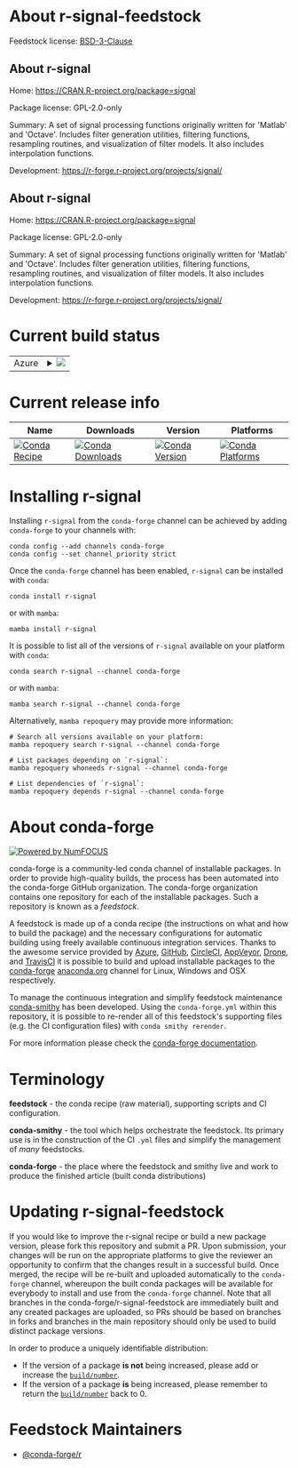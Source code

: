 About r-signal-feedstock
========================

Feedstock license: [BSD-3-Clause](https://github.com/conda-forge/r-signal-feedstock/blob/main/LICENSE.txt)


About r-signal
--------------

Home: https://CRAN.R-project.org/package=signal

Package license: GPL-2.0-only

Summary: A set of signal processing functions originally written for 'Matlab' and 'Octave'. Includes filter generation utilities, filtering functions, resampling routines, and visualization of filter models. It also includes interpolation functions.

Development: https://r-forge.r-project.org/projects/signal/

About r-signal
--------------

Home: https://CRAN.R-project.org/package=signal

Package license: GPL-2.0-only

Summary: A set of signal processing functions originally written for 'Matlab' and 'Octave'. Includes filter generation utilities, filtering functions, resampling routines, and visualization of filter models. It also includes interpolation functions.

Development: https://r-forge.r-project.org/projects/signal/

Current build status
====================


<table>
    
  <tr>
    <td>Azure</td>
    <td>
      <details>
        <summary>
          <a href="https://dev.azure.com/conda-forge/feedstock-builds/_build/latest?definitionId=4494&branchName=main">
            <img src="https://dev.azure.com/conda-forge/feedstock-builds/_apis/build/status/r-signal-feedstock?branchName=main">
          </a>
        </summary>
        <table>
          <thead><tr><th>Variant</th><th>Status</th></tr></thead>
          <tbody><tr>
              <td>linux_64_r_base4.4</td>
              <td>
                <a href="https://dev.azure.com/conda-forge/feedstock-builds/_build/latest?definitionId=4494&branchName=main">
                  <img src="https://dev.azure.com/conda-forge/feedstock-builds/_apis/build/status/r-signal-feedstock?branchName=main&jobName=linux&configuration=linux%20linux_64_r_base4.4" alt="variant">
                </a>
              </td>
            </tr><tr>
              <td>linux_64_r_base4.5</td>
              <td>
                <a href="https://dev.azure.com/conda-forge/feedstock-builds/_build/latest?definitionId=4494&branchName=main">
                  <img src="https://dev.azure.com/conda-forge/feedstock-builds/_apis/build/status/r-signal-feedstock?branchName=main&jobName=linux&configuration=linux%20linux_64_r_base4.5" alt="variant">
                </a>
              </td>
            </tr><tr>
              <td>linux_aarch64_r_base4.4</td>
              <td>
                <a href="https://dev.azure.com/conda-forge/feedstock-builds/_build/latest?definitionId=4494&branchName=main">
                  <img src="https://dev.azure.com/conda-forge/feedstock-builds/_apis/build/status/r-signal-feedstock?branchName=main&jobName=linux&configuration=linux%20linux_aarch64_r_base4.4" alt="variant">
                </a>
              </td>
            </tr><tr>
              <td>linux_aarch64_r_base4.5</td>
              <td>
                <a href="https://dev.azure.com/conda-forge/feedstock-builds/_build/latest?definitionId=4494&branchName=main">
                  <img src="https://dev.azure.com/conda-forge/feedstock-builds/_apis/build/status/r-signal-feedstock?branchName=main&jobName=linux&configuration=linux%20linux_aarch64_r_base4.5" alt="variant">
                </a>
              </td>
            </tr><tr>
              <td>linux_ppc64le_r_base4.4</td>
              <td>
                <a href="https://dev.azure.com/conda-forge/feedstock-builds/_build/latest?definitionId=4494&branchName=main">
                  <img src="https://dev.azure.com/conda-forge/feedstock-builds/_apis/build/status/r-signal-feedstock?branchName=main&jobName=linux&configuration=linux%20linux_ppc64le_r_base4.4" alt="variant">
                </a>
              </td>
            </tr><tr>
              <td>linux_ppc64le_r_base4.5</td>
              <td>
                <a href="https://dev.azure.com/conda-forge/feedstock-builds/_build/latest?definitionId=4494&branchName=main">
                  <img src="https://dev.azure.com/conda-forge/feedstock-builds/_apis/build/status/r-signal-feedstock?branchName=main&jobName=linux&configuration=linux%20linux_ppc64le_r_base4.5" alt="variant">
                </a>
              </td>
            </tr><tr>
              <td>osx_64_r_base4.4</td>
              <td>
                <a href="https://dev.azure.com/conda-forge/feedstock-builds/_build/latest?definitionId=4494&branchName=main">
                  <img src="https://dev.azure.com/conda-forge/feedstock-builds/_apis/build/status/r-signal-feedstock?branchName=main&jobName=osx&configuration=osx%20osx_64_r_base4.4" alt="variant">
                </a>
              </td>
            </tr><tr>
              <td>osx_64_r_base4.5</td>
              <td>
                <a href="https://dev.azure.com/conda-forge/feedstock-builds/_build/latest?definitionId=4494&branchName=main">
                  <img src="https://dev.azure.com/conda-forge/feedstock-builds/_apis/build/status/r-signal-feedstock?branchName=main&jobName=osx&configuration=osx%20osx_64_r_base4.5" alt="variant">
                </a>
              </td>
            </tr><tr>
              <td>osx_arm64_r_base4.4</td>
              <td>
                <a href="https://dev.azure.com/conda-forge/feedstock-builds/_build/latest?definitionId=4494&branchName=main">
                  <img src="https://dev.azure.com/conda-forge/feedstock-builds/_apis/build/status/r-signal-feedstock?branchName=main&jobName=osx&configuration=osx%20osx_arm64_r_base4.4" alt="variant">
                </a>
              </td>
            </tr><tr>
              <td>osx_arm64_r_base4.5</td>
              <td>
                <a href="https://dev.azure.com/conda-forge/feedstock-builds/_build/latest?definitionId=4494&branchName=main">
                  <img src="https://dev.azure.com/conda-forge/feedstock-builds/_apis/build/status/r-signal-feedstock?branchName=main&jobName=osx&configuration=osx%20osx_arm64_r_base4.5" alt="variant">
                </a>
              </td>
            </tr><tr>
              <td>win_64_r_base4.4</td>
              <td>
                <a href="https://dev.azure.com/conda-forge/feedstock-builds/_build/latest?definitionId=4494&branchName=main">
                  <img src="https://dev.azure.com/conda-forge/feedstock-builds/_apis/build/status/r-signal-feedstock?branchName=main&jobName=win&configuration=win%20win_64_r_base4.4" alt="variant">
                </a>
              </td>
            </tr><tr>
              <td>win_64_r_base4.5</td>
              <td>
                <a href="https://dev.azure.com/conda-forge/feedstock-builds/_build/latest?definitionId=4494&branchName=main">
                  <img src="https://dev.azure.com/conda-forge/feedstock-builds/_apis/build/status/r-signal-feedstock?branchName=main&jobName=win&configuration=win%20win_64_r_base4.5" alt="variant">
                </a>
              </td>
            </tr>
          </tbody>
        </table>
      </details>
    </td>
  </tr>
</table>

Current release info
====================

| Name | Downloads | Version | Platforms |
| --- | --- | --- | --- |
| [![Conda Recipe](https://img.shields.io/badge/recipe-r--signal-green.svg)](https://anaconda.org/conda-forge/r-signal) | [![Conda Downloads](https://img.shields.io/conda/dn/conda-forge/r-signal.svg)](https://anaconda.org/conda-forge/r-signal) | [![Conda Version](https://img.shields.io/conda/vn/conda-forge/r-signal.svg)](https://anaconda.org/conda-forge/r-signal) | [![Conda Platforms](https://img.shields.io/conda/pn/conda-forge/r-signal.svg)](https://anaconda.org/conda-forge/r-signal) |

Installing r-signal
===================

Installing `r-signal` from the `conda-forge` channel can be achieved by adding `conda-forge` to your channels with:

```
conda config --add channels conda-forge
conda config --set channel_priority strict
```

Once the `conda-forge` channel has been enabled, `r-signal` can be installed with `conda`:

```
conda install r-signal
```

or with `mamba`:

```
mamba install r-signal
```

It is possible to list all of the versions of `r-signal` available on your platform with `conda`:

```
conda search r-signal --channel conda-forge
```

or with `mamba`:

```
mamba search r-signal --channel conda-forge
```

Alternatively, `mamba repoquery` may provide more information:

```
# Search all versions available on your platform:
mamba repoquery search r-signal --channel conda-forge

# List packages depending on `r-signal`:
mamba repoquery whoneeds r-signal --channel conda-forge

# List dependencies of `r-signal`:
mamba repoquery depends r-signal --channel conda-forge
```


About conda-forge
=================

[![Powered by
NumFOCUS](https://img.shields.io/badge/powered%20by-NumFOCUS-orange.svg?style=flat&colorA=E1523D&colorB=007D8A)](https://numfocus.org)

conda-forge is a community-led conda channel of installable packages.
In order to provide high-quality builds, the process has been automated into the
conda-forge GitHub organization. The conda-forge organization contains one repository
for each of the installable packages. Such a repository is known as a *feedstock*.

A feedstock is made up of a conda recipe (the instructions on what and how to build
the package) and the necessary configurations for automatic building using freely
available continuous integration services. Thanks to the awesome service provided by
[Azure](https://azure.microsoft.com/en-us/services/devops/), [GitHub](https://github.com/),
[CircleCI](https://circleci.com/), [AppVeyor](https://www.appveyor.com/),
[Drone](https://cloud.drone.io/welcome), and [TravisCI](https://travis-ci.com/)
it is possible to build and upload installable packages to the
[conda-forge](https://anaconda.org/conda-forge) [anaconda.org](https://anaconda.org/)
channel for Linux, Windows and OSX respectively.

To manage the continuous integration and simplify feedstock maintenance
[conda-smithy](https://github.com/conda-forge/conda-smithy) has been developed.
Using the ``conda-forge.yml`` within this repository, it is possible to re-render all of
this feedstock's supporting files (e.g. the CI configuration files) with ``conda smithy rerender``.

For more information please check the [conda-forge documentation](https://conda-forge.org/docs/).

Terminology
===========

**feedstock** - the conda recipe (raw material), supporting scripts and CI configuration.

**conda-smithy** - the tool which helps orchestrate the feedstock.
                   Its primary use is in the construction of the CI ``.yml`` files
                   and simplify the management of *many* feedstocks.

**conda-forge** - the place where the feedstock and smithy live and work to
                  produce the finished article (built conda distributions)


Updating r-signal-feedstock
===========================

If you would like to improve the r-signal recipe or build a new
package version, please fork this repository and submit a PR. Upon submission,
your changes will be run on the appropriate platforms to give the reviewer an
opportunity to confirm that the changes result in a successful build. Once
merged, the recipe will be re-built and uploaded automatically to the
`conda-forge` channel, whereupon the built conda packages will be available for
everybody to install and use from the `conda-forge` channel.
Note that all branches in the conda-forge/r-signal-feedstock are
immediately built and any created packages are uploaded, so PRs should be based
on branches in forks and branches in the main repository should only be used to
build distinct package versions.

In order to produce a uniquely identifiable distribution:
 * If the version of a package **is not** being increased, please add or increase
   the [``build/number``](https://docs.conda.io/projects/conda-build/en/latest/resources/define-metadata.html#build-number-and-string).
 * If the version of a package **is** being increased, please remember to return
   the [``build/number``](https://docs.conda.io/projects/conda-build/en/latest/resources/define-metadata.html#build-number-and-string)
   back to 0.

Feedstock Maintainers
=====================

* [@conda-forge/r](https://github.com/orgs/conda-forge/teams/r/)

